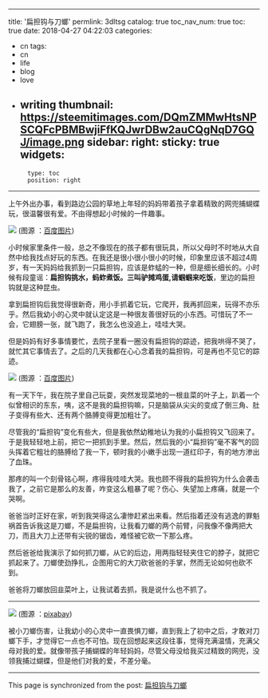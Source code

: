
---
title: '扁担钩与刀螂'
permlink: 3dltsg
catalog: true
toc_nav_num: true
toc: true
date: 2018-04-27 04:22:03
categories:
- cn
tags:
- cn
- life
- blog
- love
- writing
thumbnail: https://steemitimages.com/DQmZMMwHtsNPSCQFcPBMBwjiFfKQJwrDBw2auCQgNqD7GQJ/image.png
sidebar:
    right:
        sticky: true
widgets:
    -
        type: toc
        position: right
---


上午外出办事，看到路边公园的草地上年轻的妈妈带着孩子拿着精致的网兜捕蝴蝶玩，很温馨很有爱。不由得想起小时候的一件趣事。

![](https://steemitimages.com/DQmZMMwHtsNPSCQFcPBMBwjiFfKQJwrDBw2auCQgNqD7GQJ/image.png)
(图源 ：[百度图片](https://image.baidu.com))

小时候家里条件一般，总之不像现在的孩子都有很玩具，所以父母时不时地从大自然中给我找点好玩的东西。在我还是很小很小很小的时候，印象里应该不超过4周岁，有一天妈妈给我抓到一只扁担钩，应该是蚱蜢的一种，但是细长细长的。小时候有段童谣：**扁担钩挑水，蚂蚱煮饭。三叫驴摊鸡蛋,请蝈蝈来吃饭**，里边的扁担钩就是这种昆虫。

拿到扁担钩后我觉得很新奇，用小手抓着它玩，它爬开，我再抓回来，玩得不亦乐乎。然后我幼小的心灵中就认定这是一种很友善很好玩的小东西。可惜玩了不一会，它翅膀一张，就飞跑了，我怎么也没追上，哇哇大哭。

但是妈妈有好多事情要忙，去院子里看一圈没有扁担钩的踪迹，把我哄得不哭了，就忙其它事情去了。之后的几天我都在心心念着我的扁担钩，可是再也不见它的踪迹。

![](https://steemitimages.com/DQmdXCTpknn9zViatk29ixyQ6rckDGYom5Lx8eMCjVR8qcq/image.png)
(图源 ：[百度图片](https://image.baidu.com))

有一天下午，我在院子里自己玩耍，突然发现菜地的一根韭菜的叶子上，趴着一个似曾相识的东东，咦，这不是我的扁担钩嘛，只是脑袋从尖尖的变成了倒三角、肚子变得有些大、还有两个胳膊变得更加粗壮了。

尽管我的“扁担钩”变化有些大，但是我依然幼稚地认为我的小扁担钩又飞回来了。于是我轻轻地上前，把它一把抓到手里。然后，然后我的小“扁担钩”毫不客气的回头挥着它粗壮的胳膊给了我一下，顿时我的小嫩手出现一道红印子，有的地方渗出了血珠。

那疼的叫一个刻骨铭心啊，疼得我哇哇大哭。我也顾不得我的扁担钩为什么会袭击我了，之前它是那么的友善，咋变这么粗暴了呢？伤心、失望加上疼痛，就是一个哭啊。

爸爸当时正好在家，听到我哭得这么凄惨赶紧出来看。然后指着还没有逃逸的罪魁祸首告诉我这是刀螂，不是扁担钩，让我看刀螂的两个前臂，问我像不像两把大刀，而且大刀上还带有尖锐的锯齿，难怪被它砍一下那么疼。

然后爸爸给我演示了如何抓刀螂，从它的后边，用两指轻轻夹住它的脖子，就把它抓起来了。刀螂使劲挣扎，企图用它的大刀砍爸爸的手掌，然而无论如何也砍不到。

爸爸将刀螂放回韭菜叶上，让我试着去抓，我是说什么也不抓了。

----

![](https://steemitimages.com/DQmSzJkd9MzCQsX3ZkANptQrW9X2CLgencSR8X55XsGtuNV/image.png)
(图源 ：[pixabay](https://pixabay.com/))

被小刀螂伤害，让我幼小的心灵中一直畏惧刀螂，直到我上了初中之后，才敢对刀螂下手，才觉得它一点也不可怕。现在回想起来这段往事，觉得充满温情，充满父母对我的爱。就像带孩子捕蝴蝶的年轻妈妈，尽管父母没给我买过精致的网兜，没领我捕过蝴蝶，但是他们对我的爱，不差分毫。

- - -

This page is synchronized from the post: [扁担钩与刀螂](https://steemit.com/@oflyhigh/3dltsg)
